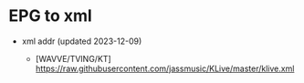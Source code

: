 # EPG to xml

* xml addr (updated 2023-12-09)

  - [WAVVE/TVING/KT]
    https://raw.githubusercontent.com/jassmusic/KLive/master/klive.xml

